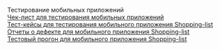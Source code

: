 Тестирование мобильных приложений  
[Чек-лист для тестирования мобильных приложений](https://docs.google.com/spreadsheets/d/1MsmTHNoJRi5idC6vchG89eQe0oqZq8rmoc98nBB9Yd0/edit?usp=sharing)  
[Тест-кейсы для тестирования мобильного приложения Shopping-list ](https://github.com/Larchenko-O/mobile/blob/main/G8-Test%20qases%20-%20Mobile%20-%20Alexey%20Larchenko.pdf)  
[Отчеты о дефекте для мобильного приложения Shopping-list](https://github.com/Larchenko-O/mobile/blob/main/Отчеты%20о%20дефекте%20%20мобильного%20приложения%20Shopping-list%20-%20Alexey%20Larchenko%20.xlsx)  
[Тестовый прогон для мобильного приложения Shopping-list](https://github.com/Larchenko-O/mobile/blob/main/Тестовый%20прогон%20для%20%20мобильного%20приложения%20Shopping-list%20-%20Alexey%20Larchenko.pdf)
